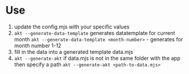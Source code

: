 # Use

1. update the config.mjs with your specific values
2. `akt --generate-data-template` generates datatemplate for current month
   `akt --generate-data-template <month-number>` - generates for month number 1-12
3. fill in the data into a generated template data.mjs
4. `akt --generate-akt`
   if data.mjs is not in the same folder with the app then specify a path
   `akt --generate-akt <path-to-data.mjs>`
